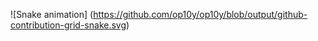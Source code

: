 
![Snake animation]
(https://github.com/op10y/op10y/blob/output/github-contribution-grid-snake.svg)
